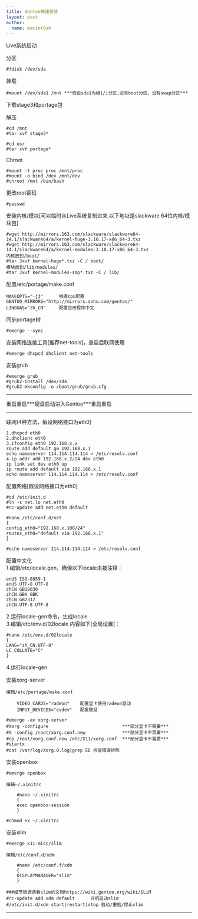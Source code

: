 ```yaml
---
title: Gentoo快速安装 
layout: post
author:
  name: macint0sh
---
```

Live系统启动       

分区       

    #fdisk /dev/sda     

挂载

    #mount /dev/sda1 /mnt ***假设sda1为根[/]分区,没有boot分区，没有swap分区***     

下载stage3和portage包     

解压     

    #cd /mnt     
    #tar xvf stage3*    

    #cd usr       
    #tar xvf portage*     
Chroot

    #mount -t proc proc /mnt/proc       
    #mount -o bind /dev /mnt/dev     
    #chroot /mnt /bin/bash       

更改root密码

    #passwd

安装内核/模块[可以临时从Live系统复制进来,以下地址是slackware 64位内核/模块包]     
    
    #wget http://mirrors.163.com/slackware/slackware64-14.1/slackware64/a/kernel-huge-3.10.17-x86_64-3.txz    
    #wget http://mirrors.163.com/slackware/slackware64-14.1/slackware64/a/kernel-modules-3.10.17-x86_64-3.txz     
    内核放到/boot/     
    #tar Jxvf kernel-huge*.txz -C / boot/    
    模块放到/lib/modules/      
    #tar Jxvf kernel-modules-smp*.txz -C / lib/     

配置/etc/portage/make.conf      

    MAKEOPTS="-j3"      根据cpu配置         
    GENTOO_MIRRORS="http://mirrors.sohu.com/gentoo/"      
    LINGUAS="zh_CN"     配置应用程序中文            

同步portage树      

    #emerge --sync       

安装网络连接工具[推荐net-tools]，重启后联网使用 

    #emerge dhcpcd dhclient net-tools           

安装grub 

    #emerge grub      
    #grub2-install /dev/sda         
    #grub2-mkconfig -o /boot/grub/grub.cfg         

****************************************         

重启重启\*\**硬盘启动进入Gentoo\*\**重启重启             

****************************************         
联网[4种方法，假设网络接口为eth0]               

    1.dhcpcd eth0      
    2.dhclient eth0       
    3.ifconfig eth0 192.168.x.x      
    route add default gw 192.168.x.1      
    echo nameserver 114.114.114.114 > /etc/resolv.conf     
    4.ip addr add 192.168.x.2/24 dev eth0     
    ip link set dev eth0 up      
    ip route add default via 192.168.x.1       
    echo nameserver 114.114.114.114 > /etc/resolv.conf       

配置网络[假设网络接口为eth0]        

    #cd /etc/init.d     
    #ln -s net.lo net.eth0      
    #rc-update add net.eth0 default      

    #nano /etc/conf.d/net        
    {      
    config_eth0="192.168.x.100/24"           
    routes_eth0="default via 192.168.x.1"          
    }           

    #echo nameserver 114.114.114.114 > /etc/resolv.conf         

配置中文化          
1.编辑/etc/locale.gen，确保以下locale未被注释：             

    enUS ISO-8859-1             
    enUS.UTF-8 UTF-8            
    zhCN GB18030                
    zhCN.GBK GBK                
    zhCN GB2312             
    zhCN.UTF-8 UTF-8                

2.运行locale-gen命令，生成locale                
3.编辑/etc/env.d/02locale 内容如下[全局设置]：                  
    
    #nano /etc/env.d/02locale                   
    {
    LANG="zh_CN.UTF-8"                      
    LC_COLLATE="C"                  
    }

4.运行locale-gen              

安装xorg-server                 

    编辑/etc/portage/make.conf                          
    
        VIDEO_CARDS="radeon"	配置显卡使用radeon驱动                      
        INPUT_DEVICES="evdev" 	配置键鼠                                

    #emerge -av xorg-server                 
    #Xorg -configure                            ***部分显卡不需要***        
    #X -config /root/xorg.conf.new              ***部分显卡不需要***         
    #cp /root/xorg.conf.new /etc/X11/xorg.conf  ***部分显卡不需要***         
    #startx                                                 
    #cat /var/log/Xorg.0.log|grep EE 检查错误排除

安装openbox                     

    #emerge openbox                         
                    
    编辑~/.xinitrc                      
        
        #nano ~/.xinitrc                    
        {                       
        exec openbox-session                    
        }                       
                        
    #chmod +x ~/.xinitrc                        

安装slim                

    #emerge x11-misc/slim               
                        
    编辑/etc/conf.d/xdm         
        
        #name /etc/conf.f/xdm
        {
        DISPLAYMANAGER="slim"           
        }
    
    ###细节微调请看slim的文档https://wiki.gentoo.org/wiki/SLiM              
    #rc-update add xdm default 		开机启动slim                    
    #/etc/init.d/xdm start|restart|stop	启动/重启/停止slim                  

****************************************         

